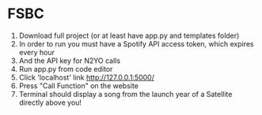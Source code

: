 # FSBC

1. Download full project (or at least have app.py and templates folder)
2. In order to run you must have a Spotify API access token, which expires every hour 
3. And the API key for N2YO calls
4. Run app.py from code editor
5. Click 'localhost' link http://127.0.0.1:5000/
6. Press "Call Function" on the website
7. Terminal should display a song from the launch year of a Satellite directly above you!
